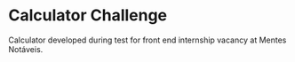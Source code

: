 # Calculator Challenge

Calculator developed during test for front end internship vacancy at Mentes Notáveis.